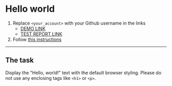# Hello world
1. Replace `<your_account>` with your Github username in the links
    - [DEMO LINK](https://VikRadel.github.io/layout_hello-world/) <br>
    - [TEST REPORT LINK](https://VikRadel.github.io/layout_hello-world/report/html_report/)
2. Follow [this instructions](https://mate-academy.github.io/layout_task-guideline/)
___

## The task 
Display the "Hello, world!" text with the default browser styling. Please do not 
use any enclosing tags like `<h1>` or `<p>`.
